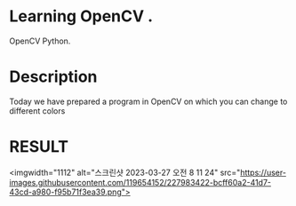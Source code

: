                 
       
   # Learning OpenCV .  
   
     
OpenCV Python. 
    
  
# Description    
    
   
Today we have prepared a program in OpenCV on which you can change to different colors   
    
   
# RESULT    
   
<imgwidth="1112" alt="스크린샷 2023-03-27 오전 8 11 24" src="https://user-images.githubusercontent.com/119654152/227983422-bcff60a2-41d7-43cd-a980-f95b71f3ea39.png">
